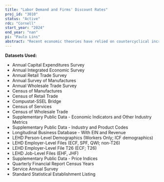 ```yaml
---
title: "Labor Demand and Firms' Discount Rates"
proj_id: "3010"
status: "Active"
rdc: "Cornell"
start_year: "2024"
end_year: "nan"
pi: "Paulo Lins"
abstract: "Recent economic theories have relied on countercyclical increases in risk premiums to generate realistic cyclical fluctuations in unemployment. We propose a method to identify the sources of this cyclical variation in hiring risk by estimating firm-specific discount rates using establishment-level panel data. Our method relates measures of labor intensity (e.g., the labor share) to previous and future hiring rates and uses Euler equations to connect the estimated coefficient to discount rates. We implement our method using restricted-use microdata from the Census Bureau's Longitudinal Employer-Household Dynamics (LEHD). Cost information comes from the Economic Census and annual surveys, and balance sheet data comes from the Quarterly Financial Reports (QFR). Lastly, we project the estimated discount factor on firms' characteristics, shedding light on the underlying mechanisms at play. We show that financial frictions are crucial for understanding cyclical fluctuations in unemployment, specifically for small firms that depend on banking lending. We conclude the paper by providing a set of moments and mechanisms that are important to understand the cyclical behavior of labor demand and that need to be accounted for in theoretical models of the business cycles."
---
```


**Datasets Used:**

  - Annual Capital Expenditures Survey 
  - Annual Integrated Economic Survey 
  - Annual Retail Trade Survey 
  - Annual Survey of Manufactures 
  - Annual Wholesale Trade Survey 
  - Census of Manufactures 
  - Census of Retail Trade 
  - Compustat-SSEL Bridge 
  - Census of Services 
  - Census of Wholesale Trade 
  - Supplementary Public Data - Economic Indicators and Other Industry Metrics 
  - Supplementary Public Data - Industry and Product Codes 
  - Longitudinal Business Database - With EIN and Revenue 
  - LEHD Person-Level Demographics (Workers Only; ICF demographics) 
  - LEHD Employer-Level Files (ECF, SPF, QWI; non-T26) 
  - LEHD Employer-Level File T26 (ECF; T26) 
  - LEHD Job-Level Files (EHF, JHF) 
  - Supplementary Public Data - Price Indices 
  - Quarterly Financial Report Census Years 
  - Service Annual Survey 
  - Standard Statistical Establishment Listing 

